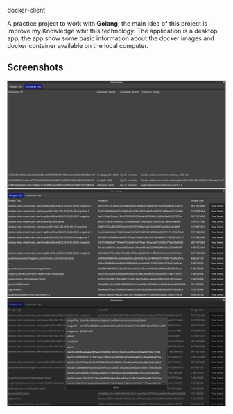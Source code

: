 docker-client

A practice project to work with **Golang**, the main idea of this project is improve my Knowledge whit this technology.
The application is a desktop app, the app show some basic information about the docker images and docker container available on the local computer. 


## Screenshots

![Container List!](/screenshots/Screen-Container-List.png "Container List")
![Image List!](/screenshots/Screen-Image-List.png "Image List")
![Image Detail!](/screenshots/Screen-Image-Detail.png "Image Detail")